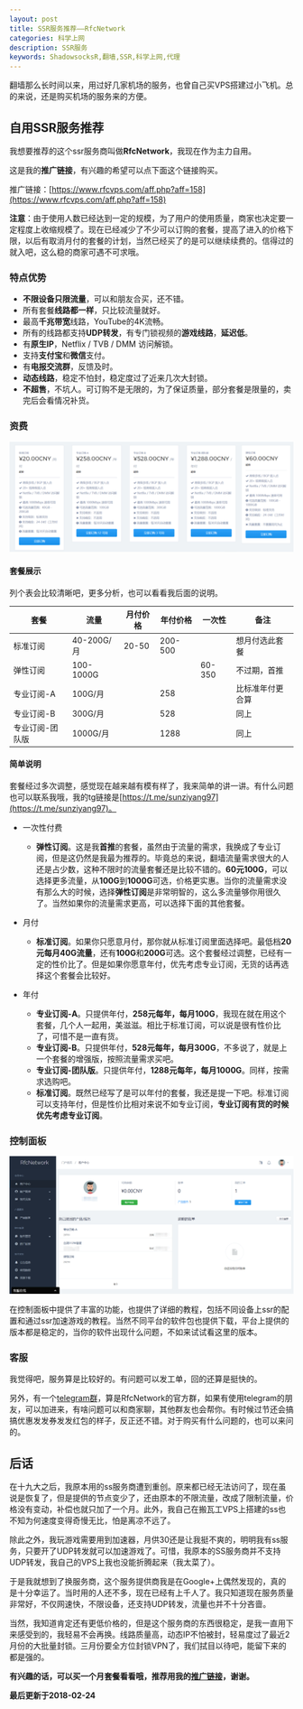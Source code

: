 ```yaml
---
layout: post
title: SSR服务推荐——RfcNetwork
categories: 科学上网
description: SSR服务
keywords: ShadowsocksR,翻墙,SSR,科学上网,代理
---
```


翻墙那么长时间以来，用过好几家机场的服务，也曾自己买VPS搭建过小飞机。总的来说，还是购买机场的服务来的方便。

<!--more-->

## 自用SSR服务推荐

我想要推荐的这个ssr服务商叫做**RfcNetwork**，我现在作为主力自用。

这是我的**推广链接**，有兴趣的希望可以点下面这个链接购买。

推广链接：[https://www.rfcvps.com/aff.php?aff=158](https://www.rfcvps.com/aff.php?aff=158)

**注意**：由于使用人数已经达到一定的规模，为了用户的使用质量，商家也决定要一定程度上收缩规模了。现在已经减少了不少可以订购的套餐，提高了进入的价格下限，以后有取消月付的套餐的计划，当然已经买了的是可以继续续费的。信得过的就入吧，这么稳的商家可遇不可求哦。

### 特点优势

- **不限设备只限流量**，可以和朋友合买，还不错。
- 所有套餐**线路都一样**，只比较流量就好。
- 最高**千兆带宽**线路，YouTube的4K流畅。
- 所有的线路都支持**UDP转发**，有专门锁视频的**游戏线路**，**延迟低**。
- 有**原生IP**，Netflix / TVB / DMM 访问解锁。
- 支持**支付宝**和**微信**支付。
- 有**电报交流群**，反馈及时。
- **动态线路**，稳定不怕封，稳定度过了近来几次大封锁。
- **不超售**，不坑人。可订购不是无限的，为了保证质量，部分套餐是限量的，卖完后会看情况补货。

### 资费

![cost](/images/2017-11-21-ssr-promotion/cost.png)

#### 套餐展示

列个表会比较清晰吧，更多分析，也可以看看我后面的说明。

|套餐|流量|月付价格|年付价格|一次性|备注|
|---|----|------|-------|--------|----|
|标准订阅|40-200G/月|20-50|200-500||想月付选此套餐|
|弹性订阅|100-1000G|||60-350|不过期，首推|
|专业订阅-A|100G/月||258||比标准年付更合算|
|专业订阅-B|300G/月||528||同上|
|专业订阅-团队版|1000G/月||1288||同上|

#### 简单说明

套餐经过多次调整，感觉现在越来越有模有样了，我来简单的讲一讲。有什么问题也可以联系我哦，我的tg链接是[https://t.me/sunziyang97](https://t.me/sunziyang97)。

- 一次性付费
	- **弹性订阅**。这是我**首推**的套餐，虽然由于流量的需求，我换成了专业订阅，但是这仍然是我最为推荐的。毕竟总的来说，翻墙流量需求很大的人还是占少数，这种不限时的流量套餐还是比较不错的。**60元100G**，可以选择更多流量，从**100G**到**1000G**可选，价格更实惠。当你的流量需求没有那么大的时候，选择**弹性订阅**是非常明智的，这么多流量够你用很久了。当然如果你的流量需求更高，可以选择下面的其他套餐。

- 月付
	- **标准订阅**。如果你只愿意月付，那你就从标准订阅里面选择吧。最低档**20元每月40G流量**，还有**100G**和**200G**可选。这个套餐经过调整，已经有一定的性价比了。但是如果你愿意年付，优先考虑专业订阅，无货的话再选择这个套餐会比较好。

- 年付
	- **专业订阅-A**。只提供年付，**258元每年，每月100G**，我现在就在用这个套餐，几个人一起用，美滋滋。相比于标准订阅，可以说是很有性价比了，可惜不是一直有货。
	- **专业订阅-B**。只提供年付，**528元每年，每月300G**，不多说了，就是上一个套餐的增强版，按照流量需求买吧。
	- **专业订阅-团队版**。只提供年付，**1288元每年，每月1000G**。同样，按需求选购吧。
	- **标准订阅**。既然已经写了是可以年付的套餐，我还是提一下吧。标准订阅可以支持年付，但是性价比相对来说不如专业订阅，**专业订阅有货的时候优先考虑专业订阅**。

### 控制面板

![panel](/images/2017-11-21-ssr-promotion/panel.png)

在控制面板中提供了丰富的功能，也提供了详细的教程，包括不同设备上ssr的配置和通过ssr加速游戏的教程。当然不同平台的软件包也提供下载，平台上提供的版本都是稳定的，当你的软件出现什么问题，不如来试试看这里的版本。

### 客服

我觉得吧，服务算是比较好的。有问题可以发工单，回的还算是挺快的。

另外，有一个[telegram群](https://t.me/joinchat/E9PgNkKr8p58V0rSxOlzDg)，算是RfcNetwork的官方群，如果有使用telegram的朋友，可以加进来，有啥问题可以和商家聊，其他群友也会帮你。有时候过节还会搞搞优惠发发券发发红包的样子，反正还不错。对于购买有什么问题的，也可以来问的。

## 后话

在十九大之后，我原本用的ss服务商遭到重创。原来都已经无法访问了，现在虽说是恢复了，但是提供的节点变少了，还由原本的不限流量，改成了限制流量，价格没有变动，补偿也就只加了一个月。此外，我自己在搬瓦工VPS上搭建的ss也不知为何速度变得奇慢无比，怕是离凉不远了。

除此之外，我玩游戏需要用到加速器，月供30还是让我挺不爽的，明明我有ss服务，只要开了UDP转发就可以加速游戏了。可惜，我原本的SS服务商并不支持UDP转发，我自己的VPS上我也没能折腾起来（我太菜了）。

于是我就想到了换服务商，这个服务提供商我是在Google+上偶然发现的，真的是十分幸运了。当时用的人还不多，现在已经有上千人了。我只知道现在服务质量非常好，不仅网速快，不限设备，还支持UDP转发，流量也并不十分吝啬。

当然，我知道肯定还有更低价格的，但是这个服务商的东西很稳定，是我一直用下来感受到的，我轻易不会再换。线路质量高，动态IP不怕被封，轻易度过了最近2月份的大批量封锁。三月份要全方位封锁VPN了，我们拭目以待吧，能留下来的都是强的。

**有兴趣的话，可以买一个月套餐看看哦，推荐用我的[推广链接](https://www.rfcvps.com/aff.php?aff=158)，谢谢。**

**最后更新于2018-02-24**